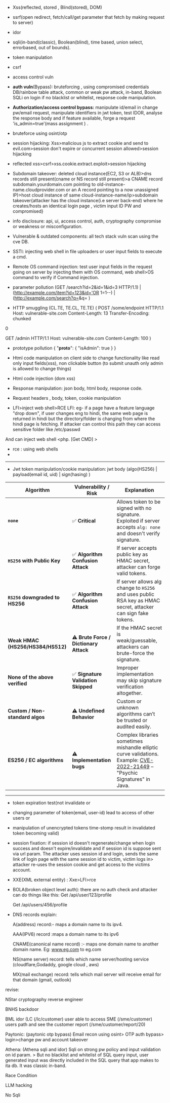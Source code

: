 

 

- Xss(reflected, stored , Blind(stored), DOM)

- ssrf(open redirect, fetch/call/get parameter that fetch by making request to server)

- idor

- sqli(in-band(classic), Boolean(blind), time based, union select, errorbased, out of bounds).


- token manipulation 

- csrf

- access control vuln

+ **auth vuln**(Bypass): bruteforcing , using compromised credentials DB/rainbow table attack, common or weak pw attack, in-band, Boolean SQLi on login if no blacklist or whitelist, response code manipulation.

+ **Authorization/access control bypass:** manipulate id/email in change pw/email request, manipulate identifiers in jwt token, test IDOR, analyse the response body and if feature available, forge a request 'is_admin=true'(mass assignment ) .


- bruteforce using osint/otp

- session hijacking:
  Xss>malicious js to extract cookie and send to evil.com>session don't expire or concurrent session allowed>session hijacking


- reflected xss>csrf>xss.cookie.extract.exploit>session hijacking 


- Subdomain takeover:
  deleted cloud instance(EC2, S3 or ALB)>dns records still present(cname or NS record still present)>a CNAME record subdomain.yourdomain.com pointing to old-instance-name.cloudprovider.com or an A record pointing to a now unassigned IP)>host cloud instance of same cloud-instance-name/ip>subdomain takeover{attacker has the cloud instance(i.e server back-end) where he creates/hosts an identical login page , victim input ID PW and compromised}

- info disclosure: api, ui, access control, auth, cryptography compromise or weakness or misconfiguration.


- Vulnerable & outdated components: all tech stack vuln scan using the cve DB.


- SSTI: injecting web shell in file uploaders or user input fields to execute a cmd.

- Remote OS command injection: test user input fields in the request going on server by injecting them with OS command, web shell>OS command to verify if Command injection.


- parameter pollution (GET /search?id=2&id=1&id=3 HTTP/1.1) | (http://example.com/item?id=123&id='OR 1=1--) | (http://example.com/search?q=<script>alert(1)</script>&q=  )




- HTTP smuggling 
(CL.TE, TE.CL, TE.TE)
( POST /some/endpoint HTTP/1.1
Host: vulnerable-site.com
Content-Length: 13
Transfer-Encoding: chunked

0

GET /admin HTTP/1.1
Host: vulnerable-site.com
Content-Length: 100 )




- prototype pollution
{
  "__proto__": {
    "isAdmin": true
  }
}




- Html code manipulation on client side to change functionality like read only input fields(xss), non clickable button (to submit unauth only admin is allowed to change things)

- Html code injection (dom xss)

- Response manipulation: json body, html body, response code.

- Request headers , body, token, cookie manipulation 


- LFI>inject web shell>RCE
  LFI: eg- if a page have a feature language "drop down", if user changes eng to hindi, the same web page is returned in hindi but the directory/folder is changing from where the hindi page is fetching.
If attacker can control this path they can access sensitive folder like /etc/passwd

And can inject web shell <php. [Get CMD] >



- rce : using web shells
- 
---


- Jwt token manipulation/cookie manipulation: jwt body (algo(HS256) | payload(email id, uid) | sign(hasing) )

| Algorithm                         | Vulnerability / Risk                   | Explanation                                                                                                                                                                  |
| --------------------------------- | -------------------------------------- | ---------------------------------------------------------------------------------------------------------------------------------------------------------------------------- |
| **`none`**                        | ✅ **Critical**                         | Allows token to be signed with no signature. Exploited if server accepts `alg: none` and doesn't verify signature.                                                           |
| **`HS256` with Public Key**       | ✅ **Algorithm Confusion Attack**       | If server accepts public key as HMAC secret, attacker can forge valid tokens.                                                                                                |
| **`RS256` downgraded to HS256**   | ✅ **Algorithm Confusion Attack**       | If server allows alg change to `HS256` and uses public RSA key as HMAC secret, attacker can sign fake tokens.                                                                |
| **Weak HMAC (HS256/HS384/HS512)** | ⚠️ **Brute Force / Dictionary Attack** | If the HMAC secret is weak/guessable, attackers can brute-force the signature.                                                                                               |
| **None of the above verified**    | ✅ **Signature Validation Skipped**     | Improper implementation may skip signature verification altogether.                                                                                                          |
| **Custom / Non-standard algos**   | ⚠️ **Undefined Behavior**              | Custom or unknown algorithms can’t be trusted or audited easily.                                                                                                             |
| **ES256 / EC algorithms**         | ⚠️ **Implementation bugs**             | Complex libraries sometimes mishandle elliptic curve validations. Example: [CVE-2022-21449](https://nvd.nist.gov/vuln/detail/CVE-2022-21449) – "Psychic Signatures" in Java. |


---

- token expiration test(not invalidate
 or  
- changing parameter of token(email, user-id) lead to access of other users 
or 
- manipulation  of unencrypted tokens time-stomp result in invalidated token becoming valid)


- session fixation: if session id doesn't regenerate/change when login success and doesn't expire/invalidate and if session id is suppose sent via url param.
  The attacker uses session id and login, sends the same link of login page with the same session id to victim, victim logs in> attacker re-uses the session cookie and get access to the victims account.

- XXE(XML external entity) : 
    Xxe>LFI>rce



- BOLA(broken object level auth): there are no auth check and attacker can do things like this: 
   Get /api/user/123/profile

   Get /api/users/456/profile
   


- DNS records explain:
   
   A(address) record:- maps a domain name to its ipv4.

   AAA(IPV6) record :maps a domain name to its ipv6

   CNAME(canonical name record) :- maps one domain name to another domain name.
   Eg: www.eg.com to eg.com 

   NS(name server) record: tells which name server/hosting service (cloudflare,Godaddy, google cloud , aws)

   MX(mail exchange) record: tells  which mail server will receive email for that domain (gmail, outlook)



revise:

NStar
cryptography reverse engineer

BNHS backdoor



BML idor (LC (/lc/customer) user able to access SME (/sme/customer) users path and see the customer report 
(/sme/customer/report/20)



Paytonic: (paytonic otp bypass)
Email recon using osint> OTP auth bypass> login>change pw and account takeover


Athena: (Athena sqli and idor)
Sqli on strong pw policy and input validation on id param. >
But no blacklist and whitelist of SQL query input, user generated input was directly included in the SQL query that app makes to ita db. It was classic in-band.


Race Condition

LLM hacking

No Sqli
